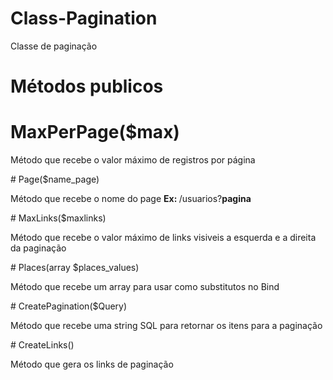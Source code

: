# Class-Pagination
Classe de paginação

<h1>Métodos publicos</h1>

# MaxPerPage($max)
<p>Método que recebe o valor máximo de registros por página</p>
# Page($name_page)
<p>Método que recebe o nome do page <strong>Ex: </strong>/usuarios?<strong>pagina</strong></p>
# MaxLinks($maxlinks)
<p>Método que recebe o valor máximo de links visiveis a esquerda e a direita da paginação</p>
# Places(array $places_values)
<p>Método que recebe um array para usar como substitutos no Bind</p>
# CreatePagination($Query)
<p>Método que recebe uma string SQL para retornar os itens para a paginação</p>
# CreateLinks()
<p>Método que gera os links de paginação</p>
